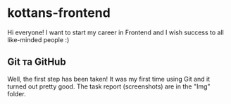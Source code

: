 # kottans-frontend
Hi everyone! 
I want to start my career in Frontend and I wish success to all like-minded people :)

## Git та GitHub
Well, the first step has been taken!
It was my first time using Git and it turned out pretty good.
The task report (screenshots) are in the "Img" folder.
